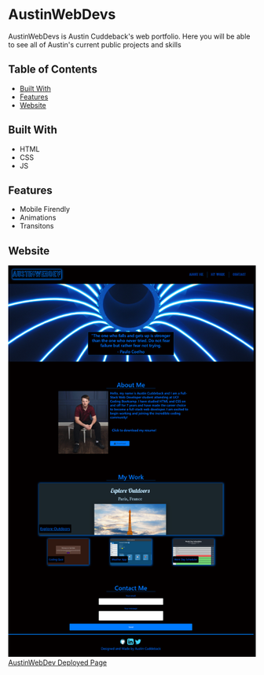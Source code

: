 # AustinWebDevs
AustinWebDevs is Austin Cuddeback's web portfolio. Here you will be able to see all of Austin's current public projects and skills

## Table of Contents
- [Built With](#built-with)
- [Features](#features)
- [Website](#website)

## Built With
* HTML
* CSS
* JS

## Features
* Mobile Firendly
* Animations
* Transitons

## Website
![AustinWebDev Deployed Page](./assets/Images/screencapture-ajcuddeback-github-io-2020-10-24-14_19_37.png)
[AustinWebDev Deployed Page](https://www.ajcuddeback.github.io)

